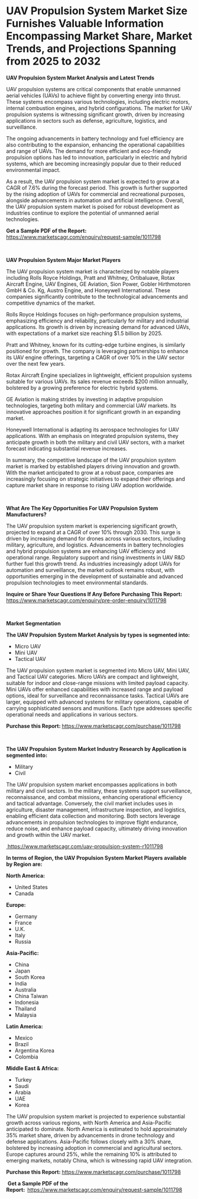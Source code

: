 <p><h1>UAV Propulsion System Market Size Furnishes Valuable Information Encompassing Market Share, Market Trends, and Projections Spanning from 2025 to 2032</h1></p><p><strong>UAV Propulsion System Market Analysis and Latest Trends</strong></p>
<p><p>UAV propulsion systems are critical components that enable unmanned aerial vehicles (UAVs) to achieve flight by converting energy into thrust. These systems encompass various technologies, including electric motors, internal combustion engines, and hybrid configurations. The market for UAV propulsion systems is witnessing significant growth, driven by increasing applications in sectors such as defense, agriculture, logistics, and surveillance. </p><p>The ongoing advancements in battery technology and fuel efficiency are also contributing to the expansion, enhancing the operational capabilities and range of UAVs. The demand for more efficient and eco-friendly propulsion options has led to innovation, particularly in electric and hybrid systems, which are becoming increasingly popular due to their reduced environmental impact.</p><p>As a result, the UAV propulsion system market is expected to grow at a CAGR of 7.6% during the forecast period. This growth is further supported by the rising adoption of UAVs for commercial and recreational purposes, alongside advancements in automation and artificial intelligence. Overall, the UAV propulsion system market is poised for robust development as industries continue to explore the potential of unmanned aerial technologies.</p></p>
<p><strong>Get a Sample PDF of the Report:&nbsp;</strong> <a href="https://www.marketscagr.com/enquiry/request-sample/1011798?utm_campaign=3038&utm_medium=2&utm_source=Github&utm_content=ia&utm_term=17042025&utm_id=uav-propulsion-system">https://www.marketscagr.com/enquiry/request-sample/1011798</a></p>
<p>&nbsp;</p>
<p><strong>UAV Propulsion System Major Market Players</strong></p>
<p><p>The UAV propulsion system market is characterized by notable players including Rolls Royce Holdings, Pratt and Whitney, Ortibaluave, Rotax Aircraft Engine, UAV Engines, GE Aviation, Sion Power, Gobler Hirthmotoren GmbH & Co. Kg, Austro Engine, and Honeywell International. These companies significantly contribute to the technological advancements and competitive dynamics of the market.</p><p>Rolls Royce Holdings focuses on high-performance propulsion systems, emphasizing efficiency and reliability, particularly for military and industrial applications. Its growth is driven by increasing demand for advanced UAVs, with expectations of a market size reaching $1.5 billion by 2025.</p><p>Pratt and Whitney, known for its cutting-edge turbine engines, is similarly positioned for growth. The company is leveraging partnerships to enhance its UAV engine offerings, targeting a CAGR of over 10% in the UAV sector over the next few years.</p><p>Rotax Aircraft Engine specializes in lightweight, efficient propulsion systems suitable for various UAVs. Its sales revenue exceeds $200 million annually, bolstered by a growing preference for electric hybrid systems.</p><p>GE Aviation is making strides by investing in adaptive propulsion technologies, targeting both military and commercial UAV markets. Its innovative approaches position it for significant growth in an expanding market.</p><p>Honeywell International is adapting its aerospace technologies for UAV applications. With an emphasis on integrated propulsion systems, they anticipate growth in both the military and civil UAV sectors, with a market forecast indicating substantial revenue increases.</p><p>In summary, the competitive landscape of the UAV propulsion system market is marked by established players driving innovation and growth. With the market anticipated to grow at a robust pace, companies are increasingly focusing on strategic initiatives to expand their offerings and capture market share in response to rising UAV adoption worldwide.</p></p>
<p>&nbsp;</p>
<p><strong>What Are The Key Opportunities For UAV Propulsion System Manufacturers?</strong></p>
<p><p>The UAV propulsion system market is experiencing significant growth, projected to expand at a CAGR of over 10% through 2030. This surge is driven by increasing demand for drones across various sectors, including military, agriculture, and logistics. Advancements in battery technologies and hybrid propulsion systems are enhancing UAV efficiency and operational range. Regulatory support and rising investments in UAV R&D further fuel this growth trend. As industries increasingly adopt UAVs for automation and surveillance, the market outlook remains robust, with opportunities emerging in the development of sustainable and advanced propulsion technologies to meet environmental standards.</p></p>
<p><strong>Inquire or Share Your Questions If Any Before Purchasing This Report:</strong> <a href="https://www.marketscagr.com/enquiry/pre-order-enquiry/1011798?utm_campaign=3038&utm_medium=2&utm_source=Github&utm_content=ia&utm_term=17042025&utm_id=uav-propulsion-system">https://www.marketscagr.com/enquiry/pre-order-enquiry/1011798</a></p>
<p>&nbsp;</p>
<p><strong>Market Segmentation</strong></p>
<p><strong>The UAV Propulsion System Market Analysis by types is segmented into:</strong></p>
<p><ul><li>Micro UAV</li><li>Mini UAV</li><li>Tactical UAV</li></ul></p>
<p><p>The UAV propulsion system market is segmented into Micro UAV, Mini UAV, and Tactical UAV categories. Micro UAVs are compact and lightweight, suitable for indoor and close-range missions with limited payload capacity. Mini UAVs offer enhanced capabilities with increased range and payload options, ideal for surveillance and reconnaissance tasks. Tactical UAVs are larger, equipped with advanced systems for military operations, capable of carrying sophisticated sensors and munitions. Each type addresses specific operational needs and applications in various sectors.</p></p>
<p><strong>Purchase this Report:&nbsp;</strong><a href="https://www.marketscagr.com/purchase/1011798?utm_campaign=3038&utm_medium=2&utm_source=Github&utm_content=ia&utm_term=17042025&utm_id=uav-propulsion-system">https://www.marketscagr.com/purchase/1011798</a></p>
<p>&nbsp;</p>
<p><strong>The UAV Propulsion System Market Industry Research by Application is segmented into:</strong></p>
<p><ul><li>Military</li><li>Civil</li></ul></p>
<p><p>The UAV propulsion system market encompasses applications in both military and civil sectors. In the military, these systems support surveillance, reconnaissance, and combat missions, enhancing operational efficiency and tactical advantage. Conversely, the civil market includes uses in agriculture, disaster management, infrastructure inspection, and logistics, enabling efficient data collection and monitoring. Both sectors leverage advancements in propulsion technologies to improve flight endurance, reduce noise, and enhance payload capacity, ultimately driving innovation and growth within the UAV market.</p></p>
<p><a href="https://www.marketscagr.com/uav-propulsion-system-r1011798?utm_campaign=3038&utm_medium=2&utm_source=Github&utm_content=ia&utm_term=17042025&utm_id=uav-propulsion-system">&nbsp;https://www.marketscagr.com/uav-propulsion-system-r1011798</a></p>
<p><strong>In terms of Region, the UAV Propulsion System Market Players available by Region are:</strong></p>
<p>
    <p> <strong> North America: </strong>
        <ul>
            <li>United States</li>
            <li>Canada</li>
        </ul>
        </p> 
    <p> <strong> Europe: </strong>
        <ul>
            <li>Germany</li>
            <li>France</li>
            <li>U.K.</li>
            <li>Italy</li>
            <li>Russia</li>
        </ul>
        </p> 
    <p> <strong> Asia-Pacific: </strong>
        <ul>
            <li>China</li>
            <li>Japan</li>
            <li>South Korea</li>
            <li>India</li>
            <li>Australia</li>
            <li>China Taiwan</li>
            <li>Indonesia</li>
            <li>Thailand</li>
            <li>Malaysia</li>
        </ul>
        </p> 
    <p> <strong> Latin America: </strong>
        <ul>
            <li>Mexico</li>
            <li>Brazil</li>
            <li>Argentina Korea</li>
            <li>Colombia</li>
        </ul>
        </p> 
    <p> <strong> Middle East & Africa: </strong>
        <ul>
            <li>Turkey</li>
            <li>Saudi</li>
            <li>Arabia</li>
            <li>UAE</li>
            <li>Korea</li>
        </ul>
    </p>
    </p>
<p><p>The UAV propulsion system market is projected to experience substantial growth across various regions, with North America and Asia-Pacific anticipated to dominate. North America is estimated to hold approximately 35% market share, driven by advancements in drone technology and defense applications. Asia-Pacific follows closely with a 30% share, bolstered by increasing adoption in commercial and agricultural sectors. Europe captures around 25%, while the remaining 10% is attributed to emerging markets, notably China, which is witnessing rapid UAV integration.</p></p>
<p><strong>Purchase this Report: </strong><a href="https://www.marketscagr.com/purchase/1011798?utm_campaign=3038&utm_medium=2&utm_source=Github&utm_content=ia&utm_term=17042025&utm_id=uav-propulsion-system">https://www.marketscagr.com/purchase/1011798</a></p>
<p>&nbsp;<strong>Get a Sample PDF of the Report:&nbsp;&nbsp;</strong><a href="https://www.marketscagr.com/enquiry/request-sample/1011798?utm_campaign=3038&utm_medium=2&utm_source=Github&utm_content=ia&utm_term=17042025&utm_id=uav-propulsion-system">https://www.marketscagr.com/enquiry/request-sample/1011798</a></p>
<p><strong></strong></p>
<p><p></p><p></p><p></p></p>